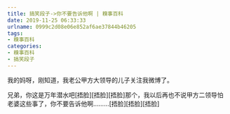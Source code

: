 ```yaml
---
title: 搞笑段子->你不要告诉他啊 | 糗事百科
date: 2019-11-25 06:33:33
urlname: 0999c2d08e06e852af6ae37844b46205
tags: 
- 糗事百科
categories:
- 糗事百科
- 搞笑段子
---
```

我的妈呀，刚知道，我老公甲方大领导的儿子关注我微博了。

兄弟，你这是万年潜水吧[捂脸][捂脸][捂脸]那个，我以后再也不说甲方二领导怕老婆这些事了，你不要告诉他啊………[捂脸][捂脸][捂脸]


